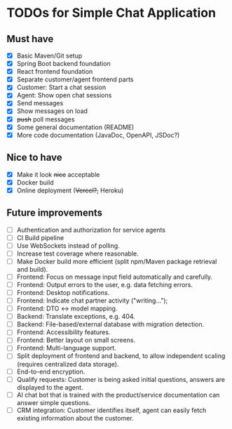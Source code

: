 # TODOs for Simple Chat Application
## Must have
- [x] Basic Maven/Git setup
- [x] Spring Boot backend foundation
- [x] React frontend foundation
- [x] Separate customer/agent frontend parts
- [x] Customer: Start a chat session
- [x] Agent: Show open chat sessions
- [x] Send messages
- [x] Show messages on load
- [x] ~~push~~ poll messages
- [x] Some general documentation (README)
- [x] More code documentation (JavaDoc, OpenAPI, JSDoc?)

## Nice to have
- [x] Make it look ~~nice~~ acceptable
- [x] Docker build
- [x] Online deployment (~~Vercel?,~~ Heroku)

## Future improvements
- [ ] Authentication and authorization for service agents
- [ ] CI Build pipeline
- [ ] Use WebSockets instead of polling.
- [ ] Increase test coverage where reasonable.
- [ ] Make Docker build more efficient (split npm/Maven package retrieval and build).
- [ ] Frontend: Focus on message input field automatically and carefully.
- [ ] Frontend: Output errors to the user, e.g. data fetching errors.
- [ ] Frontend: Desktop notifications.
- [ ] Frontend: Indicate chat partner activity ("writing...");
- [ ] Frontend: DTO <-> model mapping.
- [ ] Backend: Translate exceptions, e.g. 404.
- [ ] Backend: File-based/external database with migration detection.
- [ ] Frontend: Accessibility features.
- [ ] Frontend: Better layout on small screens.
- [ ] Frontend: Multi-language support.
- [ ] Split deployment of frontend and backend, to allow independent scaling (requires centralized data storage).
- [ ] End-to-end encryption.
- [ ] Qualify requests: Customer is being asked initial questions, answers are displayed to the agent.
- [ ] AI chat bot that is trained with the product/service documentation can answer simple questions.
- [ ] CRM integration: Customer identifies itself, agent can easily fetch existing information about the customer.
